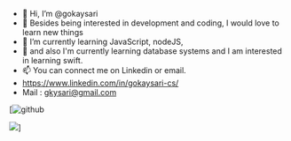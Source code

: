 - 👋 Hi, I’m @gokaysari
- 👀 Besides being interested in development and coding, I would love to learn new things
- 🌱 I’m currently learning JavaScript, nodeJS,
- 🐝 and also I'm currently learning database systems and I am interested in learning swift.
- 📫 You can connect me on Linkedin or email.
- https://www.linkedin.com/in/gokaysari-cs/
- Mail : gkysari@gmail.com

[![github](https://github.com/gokaysari)

<img src="https://www.linkedin.com/in/gokaysari-cs/"/>]

<!---
Hi, I am Gökay Sarı. I am a third year student in computer engineering at ITU.
--->

